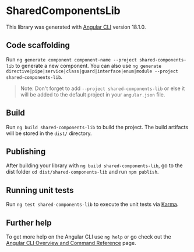 # SharedComponentsLib

This library was generated with [Angular CLI](https://github.com/angular/angular-cli) version 18.1.0.

## Code scaffolding

Run `ng generate component component-name --project shared-components-lib` to generate a new component. You can also use `ng generate directive|pipe|service|class|guard|interface|enum|module --project shared-components-lib`.
> Note: Don't forget to add `--project shared-components-lib` or else it will be added to the default project in your `angular.json` file. 

## Build

Run `ng build shared-components-lib` to build the project. The build artifacts will be stored in the `dist/` directory.

## Publishing

After building your library with `ng build shared-components-lib`, go to the dist folder `cd dist/shared-components-lib` and run `npm publish`.

## Running unit tests

Run `ng test shared-components-lib` to execute the unit tests via [Karma](https://karma-runner.github.io).

## Further help

To get more help on the Angular CLI use `ng help` or go check out the [Angular CLI Overview and Command Reference](https://angular.dev/tools/cli) page.
